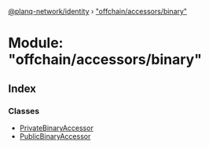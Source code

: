[@planq-network/identity](../README.md) › ["offchain/accessors/binary"](_offchain_accessors_binary_.md)

# Module: "offchain/accessors/binary"

## Index

### Classes

* [PrivateBinaryAccessor](../classes/_offchain_accessors_binary_.privatebinaryaccessor.md)
* [PublicBinaryAccessor](../classes/_offchain_accessors_binary_.publicbinaryaccessor.md)
